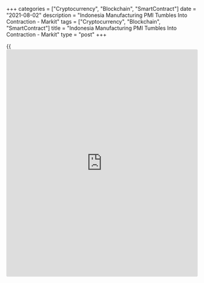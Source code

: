 +++
categories = ["Cryptocurrency", "Blockchain", "SmartContract"]
date = "2021-08-02"
description = "Indonesia Manufacturing PMI Tumbles Into Contraction - Markit"
tags = ["Cryptocurrency", "Blockchain", "SmartContract"]
title = "Indonesia Manufacturing PMI Tumbles Into Contraction - Markit"
type = "post"
+++

{{<iframe id="large-banner" src="https://www.bounty.group/#slide=27.0" width="100%" height="600" scrolling="no" style="border: 0px solid rgb(216, 221, 230); border-radius: 3px;">}}

The manufacturing sector in Indonesia fell hard into contraction in
July, latest survey from Markit Economics showed on Monday with a
manufacturing PMI score of 40.1.

That's down sharply from 53.5 in June, and it falls beneath the boom-or-
bust line of 50 that separates expansion from contraction.

June 2020. Manufacturing output and new orders both shrank at the
fastest pace since May 2020 according to the latest data, thereby ending
an eight-month growth streak.

Panelists highlighted the increase in disruptions arising from the
second COVID-19 wave having dampened production and demand. Export
orders were also affected and fell for the first time in four months and
at a rate quicker than the drop in overall new work.

For comments and feedback [contact](https://www.playgroundfx.com/contact/): editorial@rtt[news](https://www.letsplayfx.com/blog/forex-news-website/).com

[Economic News][1]

 **What parts of the world are seeing the best (and worst) economic
performances lately? Click[here][2] to check out our [Econ Scorecard][2]
and find out! See up-to-the-moment [ranking](https://www.playgroundfx.com/blog/crypto-exchange-ranking/)s for the best and worst
performers in [GDP][3], [unemployment rate][4], [inflation][5] and much
more.**

   1. www.rtt[news](https://www.letsplayfx.com/blog/forex-news-website/).com/Content/EconomicNews.aspx
   2. www.rtt[news](https://www.letsplayfx.com/blog/forex-news-website/).com/economic-scorecard/world-rank/industrial-production/highest-performance.aspx
   3. www.rtt[news](https://www.letsplayfx.com/blog/forex-news-website/).com/economic-scorecard/world-rank/GDP/highest-performance.aspx
   4. www.rtt[news](https://www.letsplayfx.com/blog/forex-news-website/).com/economic-scorecard/world-rank/unemployment-rate/lowest-performance.aspx
   5. www.rtt[news](https://www.letsplayfx.com/blog/forex-news-website/).com/economic-scorecard/world-rank/CPI/highest-performance.aspx